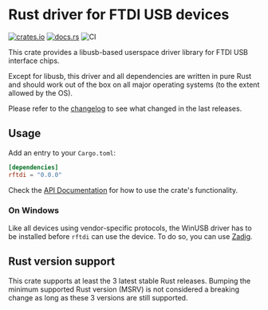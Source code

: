 # Rust driver for FTDI USB devices

[![crates.io](https://img.shields.io/crates/v/rftdi.svg)](https://crates.io/crates/rftdi)
[![docs.rs](https://docs.rs/rftdi/badge.svg)](https://docs.rs/rftdi/)
![CI](https://github.com/jonas-schievink/rftdi/workflows/CI/badge.svg)

This crate provides a libusb-based userspace driver library for FTDI USB
interface chips.

Except for libusb, this driver and all dependencies are written in pure Rust and
should work out of the box on all major operating systems (to the extent allowed
by the OS).

Please refer to the [changelog](CHANGELOG.md) to see what changed in the last
releases.

## Usage

Add an entry to your `Cargo.toml`:

```toml
[dependencies]
rftdi = "0.0.0"
```

Check the [API Documentation](https://docs.rs/rftdi/) for how to use the
crate's functionality.

### On Windows

Like all devices using vendor-specific protocols, the WinUSB driver has to be
installed before `rftdi` can use the device. To do so, you can use [Zadig].

[Zadig]: https://zadig.akeo.ie/

## Rust version support

This crate supports at least the 3 latest stable Rust releases. Bumping the
minimum supported Rust version (MSRV) is not considered a breaking change as
long as these 3 versions are still supported.
